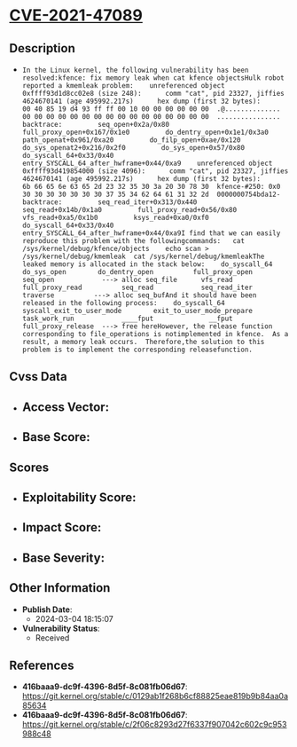 
# [CVE-2021-47089](https://cve.mitre.org/cgi-bin/cvename.cgi?name=CVE-2021-47089)

## Description

- `In the Linux kernel, the following vulnerability has been resolved:kfence: fix memory leak when cat kfence objectsHulk robot reported a kmemleak problem:    unreferenced object 0xffff93d1d8cc02e8 (size 248):      comm "cat", pid 23327, jiffies 4624670141 (age 495992.217s)      hex dump (first 32 bytes):        00 40 85 19 d4 93 ff ff 00 10 00 00 00 00 00 00  .@..............        00 00 00 00 00 00 00 00 00 00 00 00 00 00 00 00  ................      backtrace:         seq_open+0x2a/0x80         full_proxy_open+0x167/0x1e0         do_dentry_open+0x1e1/0x3a0         path_openat+0x961/0xa20         do_filp_open+0xae/0x120         do_sys_openat2+0x216/0x2f0         do_sys_open+0x57/0x80         do_syscall_64+0x33/0x40         entry_SYSCALL_64_after_hwframe+0x44/0xa9    unreferenced object 0xffff93d419854000 (size 4096):      comm "cat", pid 23327, jiffies 4624670141 (age 495992.217s)      hex dump (first 32 bytes):        6b 66 65 6e 63 65 2d 23 32 35 30 3a 20 30 78 30  kfence-#250: 0x0        30 30 30 30 30 30 30 37 35 34 62 64 61 31 32 2d  0000000754bda12-      backtrace:         seq_read_iter+0x313/0x440         seq_read+0x14b/0x1a0         full_proxy_read+0x56/0x80         vfs_read+0xa5/0x1b0         ksys_read+0xa0/0xf0         do_syscall_64+0x33/0x40         entry_SYSCALL_64_after_hwframe+0x44/0xa9I find that we can easily reproduce this problem with the followingcommands:	cat /sys/kernel/debug/kfence/objects	echo scan > /sys/kernel/debug/kmemleak	cat /sys/kernel/debug/kmemleakThe leaked memory is allocated in the stack below:    do_syscall_64      do_sys_open        do_dentry_open          full_proxy_open            seq_open            ---> alloc seq_file      vfs_read        full_proxy_read          seq_read            seq_read_iter              traverse          ---> alloc seq_bufAnd it should have been released in the following process:    do_syscall_64      syscall_exit_to_user_mode        exit_to_user_mode_prepare          task_work_run            ____fput              __fput                full_proxy_release  ---> free hereHowever, the release function corresponding to file_operations is notimplemented in kfence.  As a result, a memory leak occurs.  Therefore,the solution to this problem is to implement the corresponding releasefunction.`

## Cvss Data

- **Access Vector**:
  - 
- **Base Score**:
  - 

## Scores

- **Exploitability Score**:
  - 
- **Impact Score**:
  - 
- **Base Severity**:
  - 

## Other Information

- **Publish Date**:
  - 2024-03-04 18:15:07
- **Vulnerability Status**:
  - Received

## References

- **416baaa9-dc9f-4396-8d5f-8c081fb06d67**: https://git.kernel.org/stable/c/0129ab1f268b6cf88825eae819b9b84aa0a85634
- **416baaa9-dc9f-4396-8d5f-8c081fb06d67**: https://git.kernel.org/stable/c/2f06c8293d27f6337f907042c602c9c953988c48
